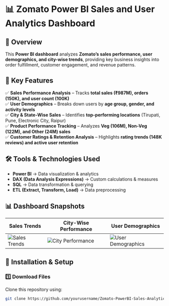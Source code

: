 # 📊 Zomato Power BI Sales and User Analytics Dashboard  

## 🚀 Overview  
This **Power BI dashboard** analyzes **Zomato’s sales performance, user demographics, and city-wise trends**, providing key business insights into order fulfillment, customer engagement, and revenue patterns.  

## 🔹 Key Features  
✅ **Sales Performance Analysis** – Tracks **total sales (₹987M), orders (150K), and user count (100K)**  
✅ **User Demographics** – Breaks down users by **age group, gender, and activity levels**  
✅ **City & State-Wise Sales** – Identifies **top-performing locations** (Tirupati, Pune, Electronic City, Raipur)  
✅ **Product Performance Tracking** – Analyzes **Veg (106M), Non-Veg (122M), and Other (24M) sales**  
✅ **Customer Ratings & Retention Analysis** – Highlights **rating trends (148K reviews) and active user retention**  


## 🛠️ Tools & Technologies Used  
- **Power BI** → Data visualization & analytics  
- **DAX (Data Analysis Expressions)** → Custom calculations & measures  
- **SQL** → Data transformation & querying  
- **ETL (Extract, Transform, Load)** → Data preprocessing  

## 📊 Dashboard Snapshots  
| **Sales Trends** | **City-Wise Performance** | **User Demographics** |  
|----------------|----------------------|----------------|  
| ![Sales Trends]([Reports/Dashboard_Snapshots/sales_trends.png](https://github.com/darshanacharya045/Zomato-PowerBI-Sales-Analytics/blob/main/Zomato-PowerBI-Sales-Analytics.jpeg?raw=true)) | ![City Performance]([Reports/Dashboard_Snapshots/city_performance.png](https://github.com/darshanacharya045/Zomato-PowerBI-Sales-Analytics/blob/main/Zomato-PowerBI-Sales-Analytics_city.jpeg?raw=true)) | ![User Demographics]([Reports/Dashboard_Snapshots/user_demographics.png](https://github.com/darshanacharya045/Zomato-PowerBI-Sales-Analytics/blob/main/Zomato-PowerBI-Sales-Analytics_user.jpeg?raw=true)) |  

## 🔧 Installation & Setup  
### **1️⃣ Download Files**  
Clone this repository using:  
```sh
git clone https://github.com/yourusername/Zomato-PowerBI-Sales-Analytics.git
